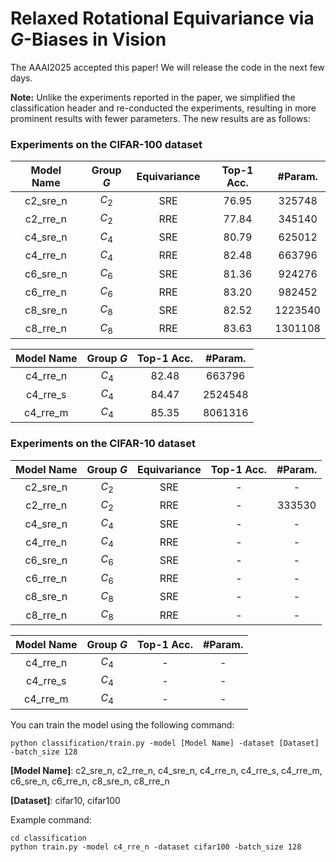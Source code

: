 # Relaxed Rotational Equivariance via $G$-Biases in Vision
The AAAI2025 accepted this paper! We will release the code in the next few days.

**Note:** Unlike the experiments reported in the paper, we simplified the classification header and re-conducted the experiments, resulting in more prominent results with fewer parameters. The new results are as follows:
### Experiments on the CIFAR-100 dataset
|Model Name|Group $G$|Equivariance|Top-1 Acc.|#Param.|
|:---:|:---:|:---:|:---:|:---:|
|c2_sre_n|$C_2$|SRE|76.95|325748|
|c2_rre_n|$C_2$|RRE|77.84|345140|
|c4_sre_n|$C_4$|SRE|80.79|625012|
|c4_rre_n|$C_4$|RRE|82.48|663796|
|c6_sre_n|$C_6$|SRE|81.36|924276|
|c6_rre_n|$C_6$|RRE|83.20|982452|
|c8_sre_n|$C_8$|SRE|82.52|1223540|
|c8_rre_n|$C_8$|RRE|83.63|1301108|

|Model Name|Group $G$|Top-1 Acc.|#Param.|
|:---:|:---:|:---:|:---:|
|c4_rre_n|$C_4$|82.48|663796|
|c4_rre_s|$C_4$|84.47|2524548|
|c4_rre_m|$C_4$|85.35|8061316|

### Experiments on the CIFAR-10 dataset
|Model Name|Group $G$|Equivariance|Top-1 Acc.|#Param.|
|:---:|:---:|:---:|:---:|:---:|
|c2_sre_n|$C_2$|SRE|-|-|
|c2_rre_n|$C_2$|RRE|-|333530|
|c4_sre_n|$C_4$|SRE|-|-|
|c4_rre_n|$C_4$|RRE|-|-|
|c6_sre_n|$C_6$|SRE|-|-|
|c6_rre_n|$C_6$|RRE|-|-|
|c8_sre_n|$C_8$|SRE|-|-|
|c8_rre_n|$C_8$|RRE|-|-|

|Model Name|Group $G$|Top-1 Acc.|#Param.|
|:---:|:---:|:---:|:---:|
|c4_rre_n|$C_4$|-|-|
|c4_rre_s|$C_4$|-|-|
|c4_rre_m|$C_4$|-|-|



You can train the model using the following command:

```
python classification/train.py -model [Model Name] -dataset [Dataset] -batch_size 128
```

**[Model Name]**: c2_sre_n, c2_rre_n, c4_sre_n, c4_rre_n, c4_rre_s, c4_rre_m, c6_sre_n, c6_rre_n, c8_sre_n, c8_rre_n

**[Dataset]**: cifar10, cifar100

Example command: 

```
cd classification
python train.py -model c4_rre_n -dataset cifar100 -batch_size 128
```

